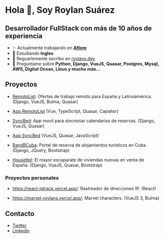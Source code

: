 <h1>Hola 👋, Soy Roylan Suárez</h1>
<h2>Desarrollador FullStack con más de 10 años de experiencia</h2>

- ✨ Actualmente trabajando en **[Aflore](https://aflore.co)**
- 🌱 Estudiando **Ingles**
- 📝 Reguarlemente escribo en [roylans.dev](https://roylans.dev)
- 💬 Preguntame sobre **Python, Django, VueJS, Quasar, Postgres, Mysql, AWS, Digital Ocean, Linus y mucho más...**

<h2>Proyectos</h2>

- [RemotoList](https://remotolist.com): Ofertas de trabajo remoto para España y Latinoamérica. (Django, VueJS, Bulma, Quasar)
- [App RemotoList](https://play.google.com/store/apps/details?id=com.remotolist.app&hl=es&gl=US) (Vue, TypeScript, Quasar, Capaitor)

- [SyncBed](https://www.syncbed.com): App movil para sincroniar calendarios de reservas. (Django, VueJS, Quasar)
- [App SyncBed](https://play.google.com/store/apps/details?id=com.syncbed.www&hl=es_419&gl=US) (VueJS, Quasar, JavaScript)

- [BandBCuba](https://www.bandbcuba.com): Portal de reserva de alojamientos turísticos en Cuba. (Django, JQuery, Bootstrap)

- [Housettel](https://www.housettel.com): El mayor escaparate de viviendas nuevas en venta de España. (Django, VueJS, Quasar, Bootstrap)

### Proyectos personales

- https://react-iptrack.vercel.app/: Rastreador de direcciones IP. (React)

- https://marvel-roylans.vercel.app/: Marvel characters. (VueJS 3, Bulma)

<h2>Contacto</h2>

- [Twitter](https://twitter.com/roylans79)
- [Linkedin](https://www.linkedin.com/in/roylans/)
